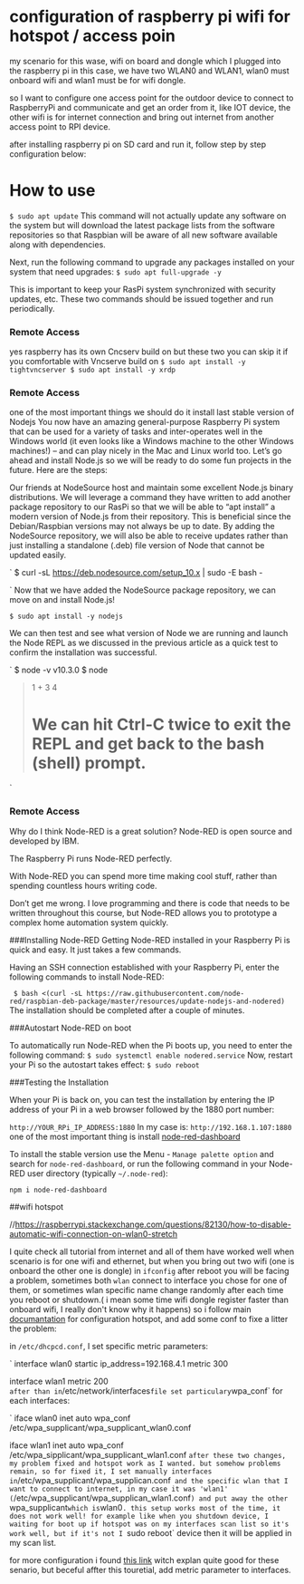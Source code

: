 configuration of raspberry pi wifi for hotspot / access poin
=============

my scenario for this wase, wifi on board and dongle which I plugged into the raspberry pi
in this case, we have two WLAN0 and WLAN1, wlan0 must onboard wifi and wlan1 must be for wifi dongle.

so I want to configure one access point for the outdoor device to connect to RaspberryPi and communicate and 
get an order from it, like IOT device, the other wifi is for internet connection and bring out internet from another access point to RPI device.

after installing raspberry pi on SD card and run it, follow step by step configuration below:

# How to use

`
$ sudo apt update
`
This command will not actually update any software on the system but will download the latest package lists from the software repositories so that Raspbian will be aware of all new software available along with dependencies.

Next, run the following command to upgrade any packages installed on your system that need upgrades:
`
$ sudo apt full-upgrade -y
`

This is important to keep your RasPi system synchronized with security updates, etc. These two commands should be issued together and run periodically.

### Remote Access 

yes raspberry has its own Cncserv build on
but these two you can skip it if you comfortable with Vncserve build on
`
$ sudo apt install -y tightvncserver
$ sudo apt install -y xrdp
`
### Remote Access 
one of the most important things we should do it install last stable version of Nodejs
You now have an amazing general-purpose Raspberry Pi system that can be used for a variety of tasks and inter-operates well in the Windows world (it even looks like a Windows machine to the other Windows machines!) – and can play nicely in the Mac and Linux world too.  Let’s go ahead and install Node.js so we will be ready to do some fun projects in the future.  Here are the steps:

Our friends at NodeSource host and maintain some excellent Node.js binary distributions.  We will leverage a command they have written to add another package repository to our RasPi so that we will be able to “apt install” a modern version of Node.js from their repository.  This is beneficial since the Debian/Raspbian versions may not always be up to date.  By adding the NodeSource repository, we will also be able to receive updates rather than just installing a standalone (.deb) file version of Node that cannot be updated easily.

`
$ curl -sL https://deb.nodesource.com/setup_10.x | sudo -E bash -

`
Now that we have added the NodeSource package repository, we can move on and install Node.js!

`
$ sudo apt install -y nodejs
`

We can then test and see what version of Node we are running and launch the Node REPL as we discussed in the previous article as a quick test to confirm the installation was successful.

`
$ node -v
v10.3.0
$ node
> 1 + 3
4
> # We can hit Ctrl-C twice to exit the REPL and get back to the bash (shell) prompt.
`



### Remote Access 
Why do I think Node-RED is a great solution?
Node-RED is open source and developed by IBM.

The Raspberry Pi runs Node-RED perfectly.

With Node-RED you can spend more time making cool stuff, rather than spending countless hours writing code.

Don’t get me wrong. I love programming and there is code that needs to be written throughout this course, but Node-RED allows you to prototype a complex home automation system quickly.


###Installing Node-RED
Getting Node-RED installed in your Raspberry Pi is quick and easy. It just takes a few commands.

Having an SSH connection established with your Raspberry Pi, enter the following commands to install Node-RED:

` 
$ bash <(curl -sL https://raw.githubusercontent.com/node-red/raspbian-deb-package/master/resources/update-nodejs-and-nodered)
`
The installation should be completed after a couple of minutes.

###Autostart Node-RED on boot

To automatically run Node-RED when the Pi boots up, you need to enter the following command:
`
 $ sudo systemctl enable nodered.service
`
Now, restart your Pi so the autostart takes effect:
`
$ sudo reboot
`

###Testing the Installation

When your Pi is back on, you can test the installation by entering the IP address of your Pi in a web browser followed by the 1880 port number:

`
http://YOUR_RPi_IP_ADDRESS:1880
`
In my case is:
`
http://192.168.1.107:1880
`
one of the most important thing is install <a href="https://github.com/node-red/node-red-dashboard">node-red-dashboard</a>

To install the stable version use the Menu - `Manage palette option` and search for `node-red-dashboard`, or run the following command in your Node-RED user directory (typically `~/.node-red`):

`npm i node-red-dashboard`



##wifi hotspot

//https://raspberrypi.stackexchange.com/questions/82130/how-to-disable-automatic-wifi-connection-on-wlan0-stretch



I quite check all tutorial from internet and all of them have worked well when scenario is for one wifi and ethernet, but when you bring out two wifi (one is onboard the other one is dongle) in `ifconfig` after reboot you will be facing a problem, sometimes both `wlan` connect to interface you chose for one of them, or sometimes wlan specific name change randomly after each time you reboot or shutdown.( i mean some time wifi dongle register faster than onboard wifi, I really don't know why it happens)
so i follow main <a href="https://www.raspberrypi.org/documentation/configuration/wireless/access-point.md">documantation</a> for configuration hotspot, and add some conf to fixe a litter the problem:

in `/etc/dhcpcd.conf`, I set specific metric parameters:

`
interface wlan0
    startic ip_address=192.168.4.1
    metric 300

interface wlan1
    metric 200    
`
after than in `/etc/network/interfaces` file set particulary `wpa_conf` for each interfaces:

`
iface wlan0 inet auto
    wpa_conf /etc/wpa_supplicant/wpa_supplicant_wlan0.conf

iface wlan1 inet auto 
    wpa_conf /etc/wpa_sipplicant/wpa_supplicant_wlan1.conf
`
after these two changes, my problem fixed and hotspot work as I wanted.
but somehow problems remain, so for fixed it, I set manually interfaces in `/etc/wpa_supplicant/wpa_supplican.conf` and the specific wlan that I want to connect to internet, in my case it was 'wlan1' (`/etc/wpa_supplicant/wpa_supplican_wlan1.conf`) and put away the other `wpa_supplicant` which is `wlan0`.
this setup works most of the time, it does not work well! for example like when you shutdown device, I waiting for boot up if hotspot was on my interfaces scan list so it's work well, but if it's not I `sudo reboot` device then it will be applied in my scan list.

for more configuration i found <a href="https://scribles.net/creating-wireless-router-using-raspberry-pi-zero-w/">this link</a> witch explan quite good for these senario, but beceful affter this touretial, add metric parameter to interfaces.

